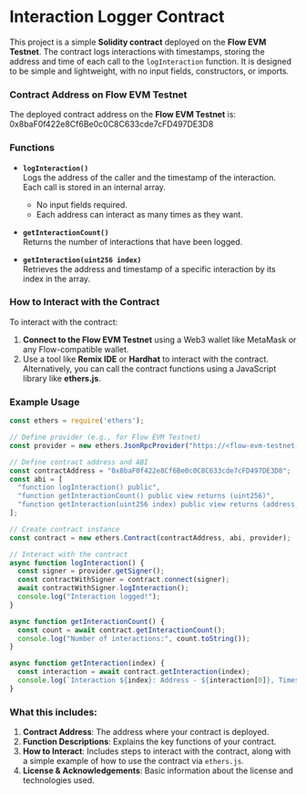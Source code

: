 # Interaction Logger Contract

This project is a simple **Solidity contract** deployed on the **Flow EVM Testnet**. The contract logs interactions with timestamps, storing the address and time of each call to the `logInteraction` function. It is designed to be simple and lightweight, with no input fields, constructors, or imports.

### Contract Address on Flow EVM Testnet

The deployed contract address on the **Flow EVM Testnet** is: 0x8baF0f422e8Cf6Be0c0C8C633cde7cFD497DE3D8


### Functions

- **`logInteraction()`**  
  Logs the address of the caller and the timestamp of the interaction. Each call is stored in an internal array. 
  - No input fields required.
  - Each address can interact as many times as they want.

- **`getInteractionCount()`**  
  Returns the number of interactions that have been logged.

- **`getInteraction(uint256 index)`**  
  Retrieves the address and timestamp of a specific interaction by its index in the array.

### How to Interact with the Contract

To interact with the contract:

1. **Connect to the Flow EVM Testnet** using a Web3 wallet like MetaMask or any Flow-compatible wallet.
2. Use a tool like **Remix IDE** or **Hardhat** to interact with the contract. Alternatively, you can call the contract functions using a JavaScript library like **ethers.js**.

### Example Usage

```javascript
const ethers = require('ethers');

// Define provider (e.g., for Flow EVM Testnet)
const provider = new ethers.JsonRpcProvider("https://<flow-evm-testnet-rpc>");

// Define contract address and ABI
const contractAddress = "0x8baF0f422e8Cf6Be0c0C8C633cde7cFD497DE3D8";
const abi = [
  "function logInteraction() public",
  "function getInteractionCount() public view returns (uint256)",
  "function getInteraction(uint256 index) public view returns (address, uint256)"
];

// Create contract instance
const contract = new ethers.Contract(contractAddress, abi, provider);

// Interact with the contract
async function logInteraction() {
  const signer = provider.getSigner();
  const contractWithSigner = contract.connect(signer);
  await contractWithSigner.logInteraction();
  console.log("Interaction logged!");
}

async function getInteractionCount() {
  const count = await contract.getInteractionCount();
  console.log("Number of interactions:", count.toString());
}

async function getInteraction(index) {
  const interaction = await contract.getInteraction(index);
  console.log(`Interaction ${index}: Address - ${interaction[0]}, Timestamp - ${interaction[1]}`);
}
```

### What this includes:

1. **Contract Address**: The address where your contract is deployed.
2. **Function Descriptions**: Explains the key functions of your contract.
3. **How to Interact**: Includes steps to interact with the contract, along with a simple example of how to use the contract via `ethers.js`.
4. **License & Acknowledgements**: Basic information about the license and technologies used.
